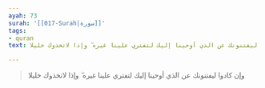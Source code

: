 ```yaml
---
ayah: 73
surah: '[[017-Surah|سورة]]'
tags:
- quran
text: وإن كادوا ليفتنونك عن الذي أوحينا إليك لتفتري علينا غيره ۖ وإذا لاتخذوك خليلا

---
```

> وإن كادوا ليفتنونك عن الذي أوحينا إليك لتفتري علينا غيره ۖ وإذا لاتخذوك خليلا
